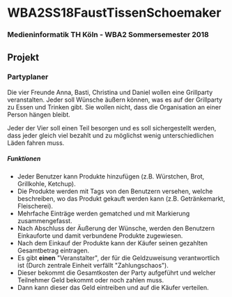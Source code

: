 # WBA2SS18FaustTissenSchoemaker
### Medieninformatik TH Köln - WBA2 Sommersemester 2018

## Projekt

### Partyplaner
Die vier Freunde Anna, Basti, Christina und Daniel wollen eine 
Grillparty veranstalten. Jeder soll Wünsche äußern können, was es auf der 
Grillparty zu Essen und Trinken gibt. Sie wollen nicht, dass die Organisation an einer Person hängen bleibt.

Jeder der Vier  soll
einen Teil besorgen und es soll sichergestellt werden, dass jeder gleich 
viel bezahlt und zu möglichst wenig unterschiedlichen Läden fahren muss.

##### Funktionen
* Jeder Benutzer kann Produkte hinzufügen (z.B. Würstchen, Brot, Grillkohle, Ketchup).
* Die Produkte werden mit Tags von den Benutzern versehen, welche beschreiben, wo das Produkt gekauft werden kann (z.B. Getränkemarkt, Fleischerei).
* Mehrfache Einträge werden gematched und mit Markierung zusammengefasst.
* Nach Abschluss der Äußerung der Wünsche, werden den Benutzern Einkauforte und damit verbundene Produkte zugewiesen.
* Nach dem Einkauf der Produkte kann der Käufer seinen gezahlten Gesamtbetrag eintragen.
* Es gibt __einen__ "Veranstalter", der für die Geldzuweisung verantwortlich ist (Durch zentrale Einheit verfällt "Zahlungschaos").
* Dieser bekommt die Gesamtkosten der Party aufgeführt und welcher Teilnehmer Geld bekommt oder noch zahlen muss.
* Dann kann dieser das Geld eintreiben und auf die Käufer verteilen.